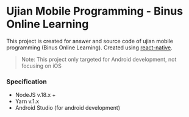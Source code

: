# Ujian Mobile Programming - Binus Online Learning

This project is created for answer and source code of ujian mobile programming (Binus Online Learning). Created using [react-native](https://reactnative.dev/).

> Note: This project only targeted for Android development, not focusing on iOS

### Specification

- NodeJS v.18.x +
- Yarn v.1.x
- Android Studio (for android development)
